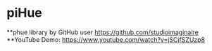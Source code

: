 # piHue

**phue library by GitHub user https://github.com/studioimaginaire
**YouTube Demo: https://www.youtube.com/watch?v=jSCjfSZUzp8
